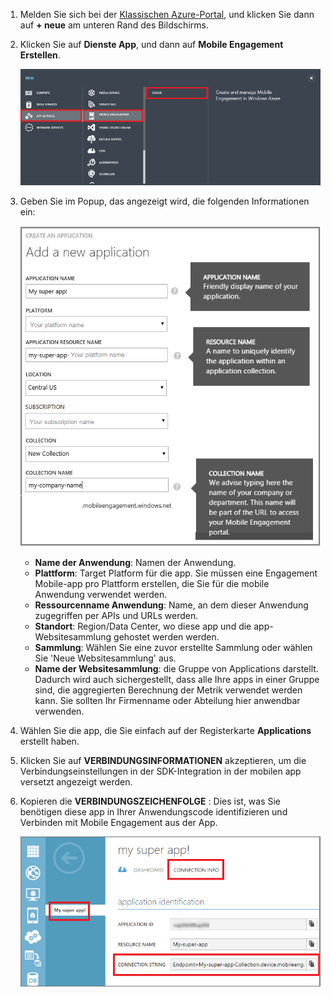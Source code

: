 1. Melden Sie sich bei der [Klassischen Azure-Portal](https://manage.windowsazure.com), und klicken Sie dann auf **+ neue** am unteren Rand des Bildschirms.

2. Klicken Sie auf **Dienste App**, und dann auf **Mobile Engagement** **Erstellen**.

    ![](./media/mobile-engagement-create-app-in-portal/create-mobile-engagement-app.png)

3. Geben Sie im Popup, das angezeigt wird, die folgenden Informationen ein:

    ![](./media/mobile-engagement-create-app-in-portal/create-azme-popup.png)

    - **Name der Anwendung**: Namen der Anwendung. 
    - **Plattform**: Target Platform für die app. Sie müssen eine Engagement Mobile-app pro Plattform erstellen, die Sie für die mobile Anwendung verwendet werden. 
    - **Ressourcenname Anwendung**: Name, an dem dieser Anwendung zugegriffen per APIs und URLs werden. 
    - **Standort**: Region/Data Center, wo diese app und die app-Websitesammlung gehostet werden werden.
    - **Sammlung**: Wählen Sie eine zuvor erstellte Sammlung oder wählen Sie 'Neue Websitesammlung' aus.
    - **Name der Websitesammlung**: die Gruppe von Applications darstellt. Dadurch wird auch sichergestellt, dass alle Ihre apps in einer Gruppe sind, die aggregierten Berechnung der Metrik verwendet werden kann. Sie sollten Ihr Firmenname oder Abteilung hier anwendbar verwenden.

4. Wählen Sie die app, die Sie einfach auf der Registerkarte **Applications** erstellt haben.

5. Klicken Sie auf **VERBINDUNGSINFORMATIONEN** akzeptieren, um die Verbindungseinstellungen in der SDK-Integration in der mobilen app versetzt angezeigt werden.

6. Kopieren die **VERBINDUNGSZEICHENFOLGE** : Dies ist, was Sie benötigen diese app in Ihrer Anwendungscode identifizieren und Verbinden mit Mobile Engagement aus der App.

    ![](./media/mobile-engagement-create-app-in-portal/app-connection-info-page.png)

